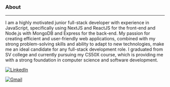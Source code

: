 <h3>About</h3>
<hr/>
I am a highly motivated junior full-stack developer with experience in JavaScript, specifically using NextJS and ReactJS for the front-end and Node.js with MongoDB and Express for the back-end. My passion for creating efficient and user-friendly web applications, combined with my strong problem-solving skills and ability to adapt to new technologies, make me an ideal candidate for any full-stack development role. I graduated from SV college and currently pursuing my CS50X course, which is providing me with a strong foundation in computer science and software development.
<br/>

[linkedin-shield]: https://img.shields.io/badge/-LinkedIn-black.svg?style=flat-square&logo=linkedin&colorB=0077B5
[linkedin-url]: linkedin.com/in/david-beninson
[![LinkedIn][linkedin-shield]][linkedin-url] 

[gmail-shield]: https://img.shields.io/badge/-Gmail-lightred.svg?style=flat-square&logo=gmail&colorB=#ff6961
[gmail-url]: mailto:davidbeninson@gmail.com
[![Gmail][gmail-shield]][gmail-url]

